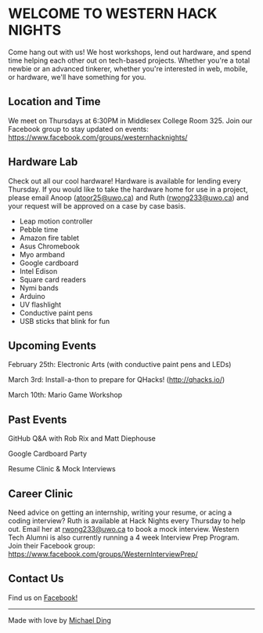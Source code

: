 # WELCOME TO WESTERN HACK NIGHTS

Come hang out with us! We host workshops, lend out hardware, and spend time helping each other out on tech-based projects. Whether you're a total newbie or an advanced tinkerer, whether you're interested in web, mobile, or hardware, we'll have something for you.

## Location and Time

We meet on Thursdays at 6:30PM in Middlesex College Room 325. Join our Facebook group to stay updated on events: https://www.facebook.com/groups/westernhacknights/

## Hardware Lab

Check out all our cool hardware! Hardware is available for lending every Thursday. If you would like to take the hardware home for use in a project, please email Anoop (atoor25@uwo.ca) and Ruth (rwong233@uwo.ca) and your request will be approved on a case by case basis.

* Leap motion controller
* Pebble time
* Amazon fire tablet
* Asus Chromebook
* Myo armband
* Google cardboard
* Intel Edison
* Square card readers
* Nymi bands
* Arduino
* UV flashlight
* Conductive paint pens
* USB sticks that blink for fun

## Upcoming Events

February 25th: Electronic Arts (with conductive paint pens and LEDs)

March 3rd: Install-a-thon to prepare for QHacks! (http://qhacks.io/)

March 10th: Mario Game Workshop

## Past Events

GitHub Q&A with Rob Rix and Matt Diephouse

Google Cardboard Party

Resume Clinic & Mock Interviews

## Career Clinic

Need advice on getting an internship, writing your resume, or acing a coding interview? Ruth is available at Hack Nights every Thursday to help out. Email her at rwong233@uwo.ca to book a mock interview. Western Tech Alumni is also currently running a 4 week Interview Prep Program. Join their Facebook group: https://www.facebook.com/groups/WesternInterviewPrep/

## Contact Us

Find us on [Facebook!](https://www.facebook.com/groups/westernhacknights/)

------

Made with love by [Michael Ding](https://github.com/mding5692)
